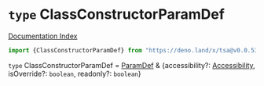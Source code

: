 # `type` ClassConstructorParamDef

[Documentation Index](../README.md)

```ts
import {ClassConstructorParamDef} from "https://deno.land/x/tsa@v0.0.53/mod.ts"
```

`type` ClassConstructorParamDef = [ParamDef](../type.ParamDef/README.md) \& \{accessibility?: [Accessibility](../type.Accessibility/README.md), isOverride?: `boolean`, readonly?: `boolean`}